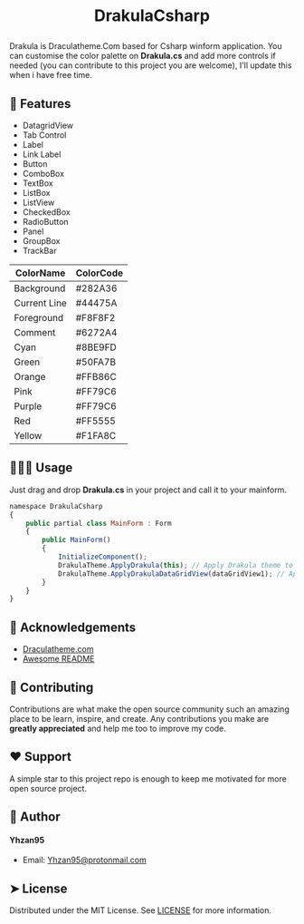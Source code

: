# <p align="center">DrakulaCsharp</p>
Drakula is Draculatheme.Com based for Csharp winform application. You can customise the color palette on **Drakula.cs** and add more controls if needed (you can contribute to this project you are welcome),
I'll update this when i have free time.
## 🧐 Features    
- DatagridView
- Tab Control
- Label
- Link Label
- Button
- ComboBox
- TextBox
- ListBox
- ListView
- CheckedBox
- RadioButton
- Panel
- GroupBox
- TrackBar

| ColorName | ColorCode |
| -------- | -------- |
| Background    | #282A36    |
| Current Line    | #44475A    |
| Foreground    | #F8F8F2    |        
| Comment    | #6272A4    |    
| Cyan    | #8BE9FD    |    
| Green    | #50FA7B    |
| Orange    | #FFB86C    |    
| Pink    | #FF79C6    |    
| Purple    | #FF79C6    |    
| Red    | #FF5555    |    
| Yellow    | #F1FA8C    |

## 🧑🏻‍💻 Usage
Just drag and drop **Drakula.cs** in your project and call it to your mainform.
```js
namespace DrakulaCsharp
{
    public partial class MainForm : Form
    {
        public MainForm()
        {
            InitializeComponent();
            DrakulaTheme.ApplyDrakula(this); // Apply Drakula theme to controls
            DrakulaTheme.ApplyDrakulaDataGridView(dataGridView1); // Apply Drakula datagrid (If you wanna use it)
        }
    }
}
```

## 🙇 Acknowledgements      
- [Draculatheme.com](https://draculatheme.com)
- [Awesome README](https://readmi.xyz/editor)

## 🍰 Contributing    
Contributions are what make the open source community such an amazing place to be learn, inspire, and create. Any contributions you make are **greatly appreciated** and help me too to improve my code.

## ❤️ Support  
A simple star to this project repo is enough to keep me motivated for more open source project.
        
## 🙇 Author
#### Yhzan95
- Email: [Yhzan95@protonmail.com]()
        
## ➤ License
Distributed under the MIT License. See [LICENSE](LICENSE) for more information.

